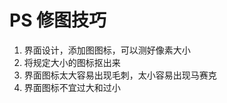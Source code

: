 # PS 修图技巧   

1. 界面设计，添加图图标，可以测好像素大小        
2. 将规定大小的图标抠出来      
3. 界面图标太大容易出现毛刺，太小容易出现马赛克    
4. 界面图标不宜过大和过小   